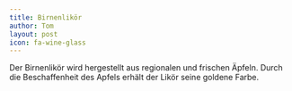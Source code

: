 ```yaml
---
title: Birnenlikör
author: Tom
layout: post
icon: fa-wine-glass
---
```


Der Birnenlikör wird hergestellt aus regionalen und frischen Äpfeln.
Durch die Beschaffenheit des Apfels erhält der Likör seine goldene Farbe.
